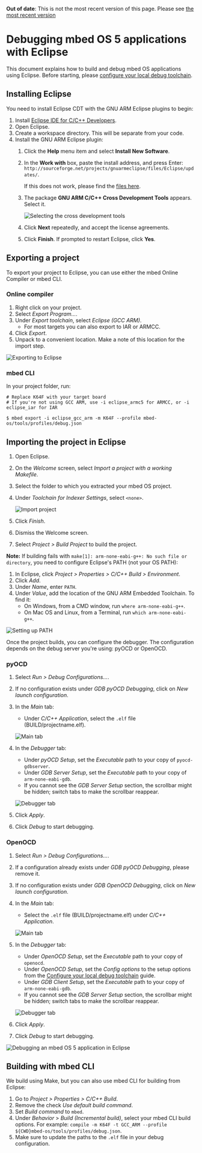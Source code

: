 <span class="warnings">**Out of date**: This is not the most recent version of this page. Please see [the most recent version](https://os.mbed.com/docs/latest/tutorials/eclipse.html)</span>
# Debugging mbed OS 5 applications with Eclipse

This document explains how to build and debug mbed OS applications using Eclipse. Before starting, please [configure your local debug toolchain](toolchain.md).

## Installing Eclipse

You need to install Eclipse CDT with the GNU ARM Eclipse plugins to begin:

1. Install [Eclipse IDE for C/C++ Developers](http://www.eclipse.org/downloads/eclipse-packages/).
1. Open Eclipse.
1. Create a workspace directory. This will be separate from your code.
1. Install the GNU ARM Eclipse plugin:
    1. Click the **Help** menu item and select **Install New Software**.
    1. In the **Work with** box, paste the install address, and press Enter: `http://sourceforge.net/projects/gnuarmeclipse/files/Eclipse/updates/`.

    	If this does not work, please find the [files here](https://dl.bintray.com/gnu-mcu-eclipse/updates/).
    1. The package **GNU ARM C/C++ Cross Development Tools** appears. Select it.

        ![Selecting the cross development tools](Images/eclipse2.png)
    1. Click **Next** repeatedly, and accept the license agreements.
    1. Click **Finish**. If prompted to restart Eclipse, click **Yes**.

## Exporting a project

To export your project to Eclipse, you can use either the mbed Online Compiler or mbed CLI.

### Online compiler

1. Right click on your project.
1. Select *Export Program...*.
1. Under *Export toolchain*, select *Eclipse (GCC ARM)*.
    * For most targets you can also export to IAR or ARMCC.
1. Click *Export*.
1. Unpack to a convenient location. Make a note of this location for the import step.

![Exporting to Eclipse](Images/eclipse1.png)

### mbed CLI

In your project folder, run:

```
# Replace K64F with your target board
# If you're not using GCC ARM, use -i eclipse_armc5 for ARMCC, or -i eclipse_iar for IAR

$ mbed export -i eclipse_gcc_arm -m K64F --profile mbed-os/tools/profiles/debug.json
```

## Importing the project in Eclipse

1. Open Eclipse.
1. On the *Welcome* screen, select *Import a project with a working Makefile*.
1. Select the folder to which you extracted your mbed OS project.
1. Under *Toolchain for Indexer Settings*, select `<none>`.

    ![Import project](Images/eclipse3.png)
1. Click *Finish*.
1. Dismiss the Welcome screen.
1. Select *Project > Build Project* to build the project.

<span class="notes">**Note:** If building fails with `make[1]: arm-none-eabi-g++: No such file or directory`, you need to configure Eclipse's PATH (not your OS PATH):

1. In Eclipse, click *Project > Properties > C/C++ Build > Environment*.
1. Click *Add*.
1. Under *Name*, enter `PATH`.
1. Under *Value*, add the location of the GNU ARM Embedded Toolchain. To find it:
    * On Windows, from a CMD window, run `where arm-none-eabi-g++`.
    * On Mac OS and Linux, from a Terminal, run `which arm-none-eabi-g++`.

![Setting up PATH](Images/eclipse4.png)
</span>

Once the project builds, you can configure the debugger. The configuration depends on the debug server you're using: pyOCD or OpenOCD.

### pyOCD

1. Select *Run > Debug Configurations...*.
1. If no configuration exists under *GDB pyOCD Debugging*, click on *New launch configuration*.
1. In the *Main* tab:
    * Under *C/C++ Application*, select the `.elf` file (BUILD/projectname.elf).

    ![Main tab](Images/eclipse5.png)
1. In the *Debugger* tab:
    * Under *pyOCD Setup*, set the *Executable* path to your copy of `pyocd-gdbserver`.
    * Under *GDB Server Setup*, set the *Executable* path to your copy of `arm-none-eabi-gdb`.
    * If you cannot see the *GDB Server Setup* section, the scrollbar might be hidden; switch tabs to make the scrollbar reappear.

    ![Debugger tab](Images/eclipse6.png)
1. Click *Apply*.
1. Click *Debug* to start debugging.

### OpenOCD

1. Select *Run > Debug Configurations...*.
1. If a configuration already exists under *GDB pyOCD Debugging*, please remove it.
1. If no configuration exists under *GDB OpenOCD Debugging*, click on *New launch configuration*.
1. In the *Main* tab:
    * Select the `.elf` file (BUILD/projectname.elf) under *C/C++ Application*.

    ![Main tab](Images/eclipse7.png)
1. In the *Debugger* tab:
    * Under *OpenOCD Setup*, set the *Executable* path to your copy of `openocd`.
    * Under *OpenOCD Setup*, set the *Config options* to the setup options from the [Configure your local debug toolchain](toolchain.md) guide.
    *  Under *GDB Client Setup*, set the *Executable* path to your copy of `arm-none-eabi-gdb`.
    * If you cannot see the *GDB Server Setup* section, the scrollbar might be hidden; switch tabs to make the scrollbar reappear.

    ![Debugger tab](Images/eclipse8.png)
1. Click *Apply*.
1. Click *Debug* to start debugging.

![Debugging an mbed OS 5 application in Eclipse](Images/eclipse9.png)

## Building with mbed CLI

We build using Make, but you can also use mbed CLI for building from Eclipse:

1. Go to *Project > Properties > C/C++ Build*.
1. Remove the check *Use default build command*.
1. Set *Build command* to `mbed`.
1. Under *Behavior* > *Build (Incremental build)*, select your mbed CLI build options. For example: `compile -m K64F -t GCC_ARM --profile ${CWD}mbed-os/tools/profiles/debug.json`.
1. Make sure to update the paths to the `.elf` file in your debug configuration.
